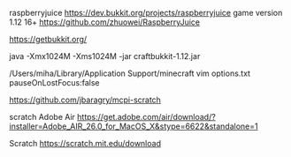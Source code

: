 raspberryjuice
https://dev.bukkit.org/projects/raspberryjuice
game version 1.12 16+
https://github.com/zhuowei/RaspberryJuice



https://getbukkit.org/


java -Xmx1024M -Xms1024M -jar craftbukkit-1.12.jar



/Users/miha/Library/Application Support/minecraft
vim options.txt
pauseOnLostFocus:false




https://github.com/jbaragry/mcpi-scratch

scratch
Adobe Air
https://get.adobe.com/air/download/?installer=Adobe_AIR_26.0_for_MacOS_X&stype=6622&standalone=1

Scratch
https://scratch.mit.edu/download

